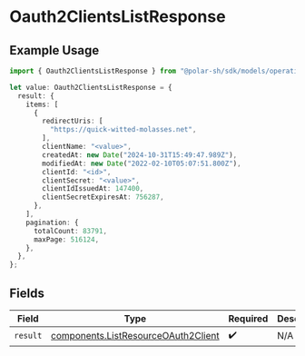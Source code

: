 # Oauth2ClientsListResponse

## Example Usage

```typescript
import { Oauth2ClientsListResponse } from "@polar-sh/sdk/models/operations";

let value: Oauth2ClientsListResponse = {
  result: {
    items: [
      {
        redirectUris: [
          "https://quick-witted-molasses.net",
        ],
        clientName: "<value>",
        createdAt: new Date("2024-10-31T15:49:47.989Z"),
        modifiedAt: new Date("2022-02-10T05:07:51.800Z"),
        clientId: "<id>",
        clientSecret: "<value>",
        clientIdIssuedAt: 147400,
        clientSecretExpiresAt: 756287,
      },
    ],
    pagination: {
      totalCount: 83791,
      maxPage: 516124,
    },
  },
};
```

## Fields

| Field                                                                                      | Type                                                                                       | Required                                                                                   | Description                                                                                |
| ------------------------------------------------------------------------------------------ | ------------------------------------------------------------------------------------------ | ------------------------------------------------------------------------------------------ | ------------------------------------------------------------------------------------------ |
| `result`                                                                                   | [components.ListResourceOAuth2Client](../../models/components/listresourceoauth2client.md) | :heavy_check_mark:                                                                         | N/A                                                                                        |